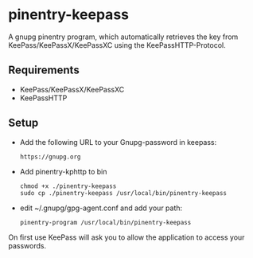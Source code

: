 # pinentry-keepass

A gnupg pinentry program, which automatically retrieves the key from KeePass/KeePassX/KeePassXC using the KeePassHTTP-Protocol.

## Requirements
  * KeePass/KeePassX/KeePassXC
  * KeePassHTTP

## Setup
  * Add the following URL to your Gnupg-password in keepass:

        https://gnupg.org

  * Add pinentry-kphttp to bin

		chmod +x ./pinentry-keepass
		sudo cp ./pinentry-keepass /usr/local/bin/pinentry-keepass
  * edit ~/.gnupg/gpg-agent.conf and add your path:

        pinentry-program /usr/local/bin/pinentry-keepass

On first use KeePass will ask you to allow the application to access your passwords.
